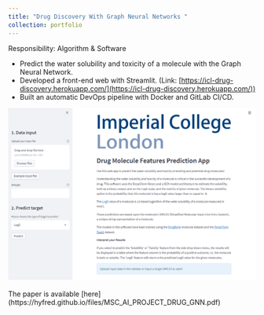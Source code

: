 ```yaml
---
title: "Drug Discovery With Graph Neural Networks "
collection: portfolio
---
```


Responsibility: Algorithm & Software
- Predict the water solubility and toxicity of a molecule with the Graph Neural Network.
- Developed a front-end web with Streamlit. (Link: [https://icl-drug-discovery.herokuapp.com/](https://icl-drug-discovery.herokuapp.com/))
- Built an automatic DevOps pipeline with Docker and GitLab CI/CD.

<img src='/images/homescreen.png'>
<br />
<br />
The paper is available [here](https://hyfred.github.io/files/MSC_AI_PROJECT_DRUG_GNN.pdf)